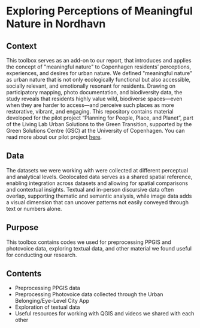 # Exploring Perceptions of Meaningful Nature in Nordhavn
## Context
This toolbox serves as an add-on to our report, that introduces and applies the concept of "meaningful nature" to Copenhagen residents’ perceptions, experiences, and desires for urban nature. We defined "meaningful nature" as urban nature that is not only ecologically functional but also accessible, socially relevant, and emotionally resonant for residents. Drawing on participatory mapping, photo documentation, and biodiversity data, the study reveals that residents highly value wild, biodiverse spaces—even when they are harder to access—and perceive such places as more restorative, vibrant, and engaging. This repository contains material developed for the pilot project “Planning for People, Place, and Planet”, part of the Living Lab Urban Solutions to the Green Transition, supported by the Green Solutions Centre (GSC) at the University of Copenhagen. You can read more about our pilot project [here](https://greensolutions.ku.dk/living-labs/urban-solutions-to-green-transitions---at-ucph/). 
## Data
The datasets we were working with were collected at different perceptual and analytical levels. Geolocated data serves as a shared spatial reference, enabling integration across datasets and allowing for spatial comparisons and contextual insights. Textual and in-person discursive data often overlap, supporting thematic and semantic analysis, while image data adds a visual dimension that can uncover patterns not easily conveyed through text or numbers alone. 
## Purpose
This toolbox contains codes we used for preprocessing PPGIS and photovoice data, exploring textual data, and other material we found useful for conducting our research.
## Contents
- Preprocessing PPGIS data
- Preprocessing Photovoice data collected through the Urban Belonging/Eye-Level City App
- Exploration of textual data
- Useful resources for working with QGIS and videos we shared with each other

